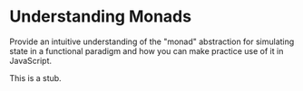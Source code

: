 # Understanding Monads

Provide an intuitive understanding of the "monad" abstraction for simulating state in a functional paradigm and how you can make practice use of it in JavaScript.

This is a stub.
